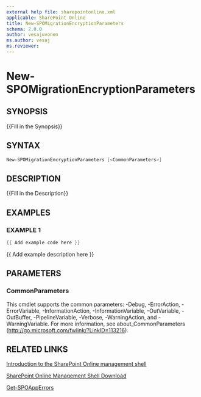 ```yaml
---
external help file: sharepointonline.xml
applicable: SharePoint Online
title: New-SPOMigrationEncryptionParameters
schema: 2.0.0
author: vesajuvonen
ms.author: vesaj
ms.reviewer:
---
```


# New-SPOMigrationEncryptionParameters

## SYNOPSIS
{{Fill in the Synopsis}}


## SYNTAX

```powershell
New-SPOMigrationEncryptionParameters [<CommonParameters>]
```


## DESCRIPTION
{{Fill in the Description}}


## EXAMPLES

### EXAMPLE 1
```powershell
{{ Add example code here }}
```

{{ Add example description here }}


## PARAMETERS

### CommonParameters
This cmdlet supports the common parameters: -Debug, -ErrorAction, -ErrorVariable, -InformationAction, -InformationVariable, -OutVariable, -OutBuffer, -PipelineVariable, -Verbose, -WarningAction, and -WarningVariable. For more information, see about_CommonParameters (http://go.microsoft.com/fwlink/?LinkID=113216).



## RELATED LINKS

[Introduction to the SharePoint Online management shell](https://support.office.com/en-us/article/introduction-to-the-sharepoint-online-management-shell-c16941c3-19b4-4710-8056-34c034493429)

[SharePoint Online Management Shell Download](https://www.microsoft.com/en-US/download/details.aspx?id=35588)

[Get-SPOAppErrors](Get-SPOAppErrors.md)
